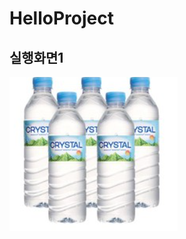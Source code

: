 # HelloProject

## 실행화면1
<img 
src = 'https://github.com/22000593lee/HelloProject/blob/master/screenshots/20220902_104151.png?raw=true'>
